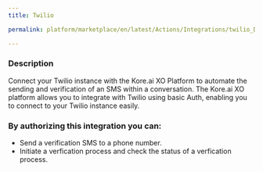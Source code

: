 ```yaml
---
title: Twilio

permalink: platform/marketplace/en/latest/Actions/Integrations/twilio_DESC

---
```


### Description

Connect your Twilio instance with the Kore.ai XO Platform to automate the sending and verification of an SMS within a conversation. 
The Kore.ai XO platform allows you to integrate with Twilio using basic Auth, enabling you to connect to your Twilio instance easily.

### By authorizing this integration you can:
- Send a verification SMS to a phone number.
- Initiate a verfication process and check the status of a verfication process.

